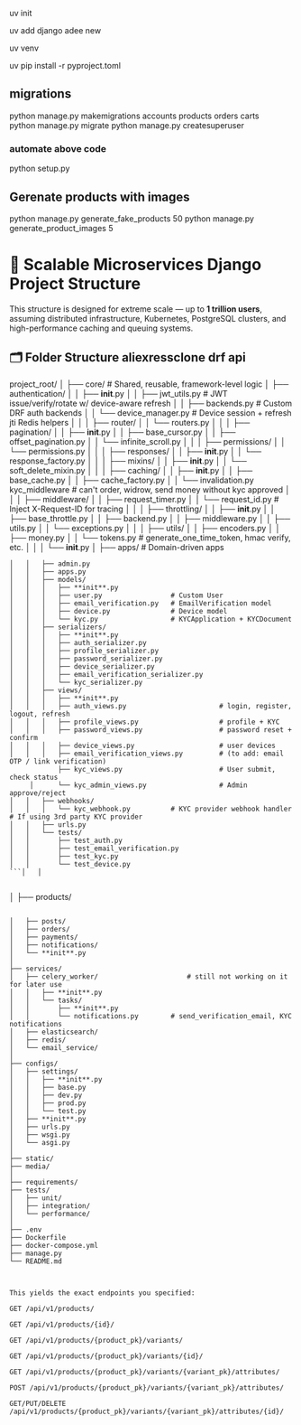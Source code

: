 uv init

uv add django
adee new

uv venv

uv pip install -r pyproject.toml

## migrations

python manage.py makemigrations accounts products orders carts  
python manage.py migrate
python manage.py createsuperuser

### automate above code

python setup.py

## Gerenate products with images

python manage.py generate_fake_products 50
python manage.py generate_product_images 5

# 📁 Scalable Microservices Django Project Structure

This structure is designed for extreme scale — up to **1 trillion users**, assuming distributed infrastructure, Kubernetes, PostgreSQL clusters, and high-performance caching and queuing systems.

## 🗂️ Folder Structure aliexressclone drf api

project_root/
│
├── core/                               # Shared, reusable, framework-level logic
│   ├── authentication/
│   │   ├── **init**.py
│   │   ├── jwt_utils.py                # JWT issue/verify/rotate w/ device-aware refresh
│   │   ├── backends.py                 # Custom DRF auth backends
│   │   └── device_manager.py           # Device session + refresh jti Redis helpers
│   │
│   ├── router/
│   │   └── routers.py
│   │
│   ├── pagination/
│   │   ├── **init**.py
│   │   ├── base_cursor.py
│   │   ├── offset_pagination.py
│   │   └── infinite_scroll.py
│   │
│   ├── permissions/
│   │   └── permissions.py
│   │
│   ├── responses/
│   │   ├── **init**.py
│   │   └── response_factory.py
│   │
│   ├── mixins/
│   │   ├── **init**.py
│   │   └── soft_delete_mixin.py
│   │
│   ├── caching/
│   │   ├── **init**.py
│   │   ├── base_cache.py
│   │   ├── cache_factory.py
│   │   └── invalidation.py
            kyc_middleware              # can't order, widrow, send money without kyc approved
│   │
│   ├── middleware/
│   │   ├── request_timer.py
│   │   └── request_id.py               # Inject X-Request-ID for tracing
│   │
│   ├── throttling/
│   │   ├── **init**.py
│   │   ├── base_throttle.py
│   │   ├── backend.py
│   │   ├── middleware.py
│   │   ├── utils.py
│   │   └── exceptions.py
│   │
│   ├── utils/
│   │   ├── encoders.py
│   │   ├── money.py
│   │   └── tokens.py                   # generate_one_time_token, hmac verify, etc.
│   │
│   └── **init**.py
│
├── apps/                               # Domain-driven apps
```│   ├── accounts/
│   │   ├── admin.py
│   │   ├── apps.py
│   │   ├── models/
│   │   │   ├── **init**.py
│   │   │   ├── user.py                 # Custom User
│   │   │   ├── email_verification.py   # EmailVerification model
│   │   │   ├── device.py               # Device model
│   │   │   └── kyc.py                  # KYCApplication + KYCDocument
│   │   ├── serializers/
│   │   │   ├── **init**.py
│   │   │   ├── auth_serializer.py
│   │   │   ├── profile_serializer.py
│   │   │   ├── password_serializer.py
│   │   │   ├── device_serializer.py
│   │   │   ├── email_verification_serializer.py
│   │   │   └── kyc_serializer.py
│   │   ├── views/
│   │   │   ├── **init**.py             
│   │   │   ├── auth_views.py                       # login, register, logout, refresh
│   │   │   ├── profile_views.py                    # profile + KYC
│   │   │   ├── password_views.py                   # password reset + confirm
│   │   │   ├── device_views.py                     # user devices 
│   │   │   ├── email_verification_views.py         # (to add: email OTP / link verification)
            ├── kyc_views.py                        # User submit, check status
     │      └── kyc_admin_views.py                  # Admin approve/reject
│   │   ├── webhooks/
│   │   │   └── kyc_webhook.py          # KYC provider webhook handler # If using 3rd party KYC provider
│   │   ├── urls.py
│   │   └── tests/
│   │       ├── test_auth.py
│   │       ├── test_email_verification.py 
│   │       ├── test_kyc.py
│   │       └── test_device.py
```│   │


```
│   ├── products/
```

```
```
│   ├── posts/
│   ├── orders/
│   ├── payments/
│   ├── notifications/
│   └── **init**.py
│
├── services/
│   ├── celery_worker/                      # still not working on it for later use
│   │   ├── **init**.py
│   │   └── tasks/
│   │       ├── **init**.py
│   │       └── notifications.py        # send_verification_email, KYC notifications
│   ├── elasticsearch/
│   ├── redis/
│   └── email_service/
│
├── configs/
│   ├── settings/
│   │   ├── **init**.py
│   │   ├── base.py
│   │   ├── dev.py
│   │   ├── prod.py
│   │   └── test.py
│   ├── **init**.py
│   ├── urls.py
│   ├── wsgi.py
│   └── asgi.py
│
├── static/
├── media/
│
├── requirements/
├── tests/
│   ├── unit/
│   ├── integration/
│   └── performance/
│
├── .env
├── Dockerfile
├── docker-compose.yml
├── manage.py
└── README.md



This yields the exact endpoints you specified:

GET /api/v1/products/

GET /api/v1/products/{id}/

GET /api/v1/products/{product_pk}/variants/

GET /api/v1/products/{product_pk}/variants/{id}/

GET /api/v1/products/{product_pk}/variants/{variant_pk}/attributes/

POST /api/v1/products/{product_pk}/variants/{variant_pk}/attributes/

GET/PUT/DELETE /api/v1/products/{product_pk}/variants/{variant_pk}/attributes/{id}/